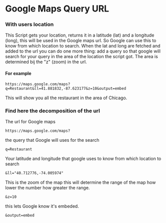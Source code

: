 # Google Maps Query URL
### With users location

This Script gets your location, returns it in a latitude (lat) and a longitude (long), this will be used in the Google maps url. So Google can use this to know from which location to search.
When the lat and long are fetched and added to the url you can do one more thing: add a query so that google will search for your query in the area of the location the script got. The area is determined bij the "z" (zoom) in the url.

#### For example
```
https://maps.google.com/maps?q=Restaurant&ll=41.881832,-87.623177&z=10&output=embed
```
This will show you all the restaurant in the area of Chicago.

### Find here the decomposition of the url

The url for Google maps
```
https://maps.google.com/maps?
```

the query that Google will uses for the search
```
q=Restaurant
```

Your latitude and longitude that google uses to know from which location to search <br>
```
&ll="40.712776,-74.005974"
```

This is the zoom of the map this will determine the range of the map how lower the number how greater the range.
```
&z=10
```

this lets Google know it's embeded.
```
&output=embed
```
